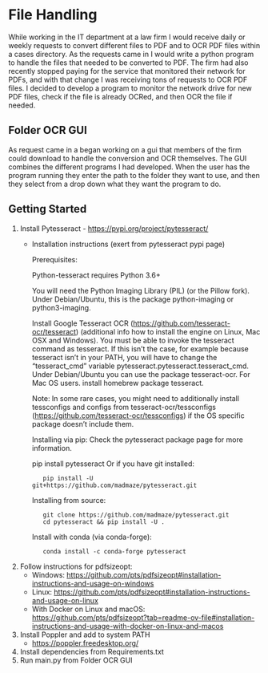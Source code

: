 # File Handling
While working in the IT department at a law firm I would receive daily or weekly requests to convert different files to PDF and to OCR PDF files within a cases directory. As the requests came in I would write a python program to handle the files that needed to be converted to PDF. The firm had also recently stopped paying for the service that monitored their network for PDFs, and with that change I was receiving tons of requests to OCR PDF files. I decided to develop a program to monitor the network drive for new PDF files, check if the file is already OCRed, and then OCR the file if needed.
## Folder OCR GUI
As request came in a began working on a gui that members of the firm could download to handle the conversion and OCR themselves. The GUI combines the different programs I had developed. When the user has the program running they enter the path to the folder they want to use, and then they select from a drop down what they want the program to do. 
## Getting Started
1. Install Pytesseract - https://pypi.org/project/pytesseract/
   - Installation instructions (exert from pytesseract pypi page)

        Prerequisites:
        
        Python-tesseract requires Python 3.6+
        
        You will need the Python Imaging Library (PIL) (or the Pillow fork). Under Debian/Ubuntu, this is the package python-imaging or python3-imaging.
        
        Install Google Tesseract OCR (https://github.com/tesseract-ocr/tesseract) (additional info how to install the engine on Linux, Mac OSX and Windows). You must be able to invoke the tesseract command as tesseract. If this isn’t the case, for example because tesseract isn’t in your PATH, you will have to change the “tesseract_cmd” variable pytesseract.pytesseract.tesseract_cmd. Under Debian/Ubuntu you can use the package tesseract-ocr. For Mac OS users. install homebrew package tesseract.
        
        Note: In some rare cases, you might need to additionally install tessconfigs and configs from tesseract-ocr/tessconfigs (https://github.com/tesseract-ocr/tessconfigs) if the OS specific package doesn’t include them.
        
        Installing via pip:
        Check the pytesseract package page for more information.
        
        pip install pytesseract
        Or if you have git installed:
     ```
        pip install -U git+https://github.com/madmaze/pytesseract.git
     ```
        Installing from source:
     ```
        git clone https://github.com/madmaze/pytesseract.git
        cd pytesseract && pip install -U .
     ```
        Install with conda (via conda-forge):
     ```
        conda install -c conda-forge pytesseract
     ```
2. Follow instructions for pdfsizeopt:
    - Windows: https://github.com/pts/pdfsizeopt#installation-instructions-and-usage-on-windows
    - Linux: https://github.com/pts/pdfsizeopt#installation-instructions-and-usage-on-linux
    - With Docker on Linux and macOS: https://github.com/pts/pdfsizeopt?tab=readme-ov-file#installation-instructions-and-usage-with-docker-on-linux-and-macos
3. Install Poppler and add to system PATH
   - https://poppler.freedesktop.org/
5. Install dependencies from Requirements.txt
6. Run main.py from Folder OCR GUI
